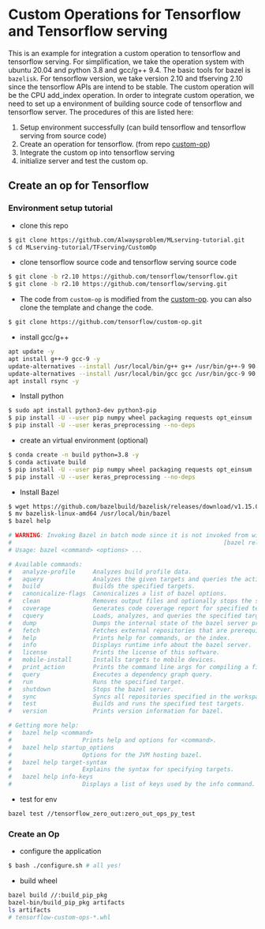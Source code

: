 # Custom Operations for Tensorflow and Tensorflow serving

This is an example for integration a custom operation to tensorflow and tensorflow serving. For simplification, we take the operation system with ubuntu 20.04 and python 3.8 and gcc/g++ 9.4. The basic tools for bazel is `bazelisk`. For tensorflow version, we take version 2.10 and tfserving 2.10 since the tensorflow APIs are intend to be stable. The custom operation will be the CPU add_index operation. In order to integrate custom operation, we need to set up a environment of building source code of tensorflow and tensorflow server. The procedures of this are listed here:

1. Setup environment successfully (can build tensorflow and tensorflow serving from source code)
2. Create an operation for tensorflow. (from repo [custom-op](https://github.com/tensorflow/custom-op))
3. Integrate the custom op into tensorflow serving
4. initialize server and test the custom op.

## Create an op for Tensorflow

### Environment setup tutorial

- clone this repo

```bash
$ git clone https://github.com/Alwaysproblem/MLserving-tutorial.git
$ cd MLserving-tutorial/TFserving/CustomOp
```

- clone tensorflow source code and tensorflow serving source code

```bash
$ git clone -b r2.10 https://github.com/tensorflow/tensorflow.git
$ git clone -b r2.10 https://github.com/tensorflow/serving.git
```

- The code from `custom-op` is modified from the [custom-op](https://github.com/tensorflow/custom-op). you can also clone the template and change the code.

```bash
$ git clone https://github.com/tensorflow/custom-op.git
```

- install gcc/g++

```bash
apt update -y
apt install g++-9 gcc-9 -y
update-alternatives --install /usr/local/bin/g++ g++ /usr/bin/g++-9 90
update-alternatives --install /usr/local/bin/gcc gcc /usr/bin/gcc-9 90
apt install rsync -y
```

- Install python

```bash
$ sudo apt install python3-dev python3-pip
$ pip install -U --user pip numpy wheel packaging requests opt_einsum
$ pip install -U --user keras_preprocessing --no-deps
```

- create an virtual environment (optional)

```bash
$ conda create -n build python=3.8 -y
$ conda activate build
$ pip install -U --user pip numpy wheel packaging requests opt_einsum
$ pip install -U --user keras_preprocessing --no-deps
```

- Install Bazel

```bash
$ wget https://github.com/bazelbuild/bazelisk/releases/download/v1.15.0/bazelisk-linux-amd64
$ mv bazelisk-linux-amd64 /usr/local/bin/bazel
$ bazel help

# WARNING: Invoking Bazel in batch mode since it is not invoked from within a workspace (below a directory having a WORKSPACE file).
#                                                            [bazel release 5.3.2]
# Usage: bazel <command> <options> ...

# Available commands:
#   analyze-profile     Analyzes build profile data.
#   aquery              Analyzes the given targets and queries the action graph.
#   build               Builds the specified targets.
#   canonicalize-flags  Canonicalizes a list of bazel options.
#   clean               Removes output files and optionally stops the server.
#   coverage            Generates code coverage report for specified test targets.
#   cquery              Loads, analyzes, and queries the specified targets w/ configurations.
#   dump                Dumps the internal state of the bazel server process.
#   fetch               Fetches external repositories that are prerequisites to the targets.
#   help                Prints help for commands, or the index.
#   info                Displays runtime info about the bazel server.
#   license             Prints the license of this software.
#   mobile-install      Installs targets to mobile devices.
#   print_action        Prints the command line args for compiling a file.
#   query               Executes a dependency graph query.
#   run                 Runs the specified target.
#   shutdown            Stops the bazel server.
#   sync                Syncs all repositories specified in the workspace file
#   test                Builds and runs the specified test targets.
#   version             Prints version information for bazel.

# Getting more help:
#   bazel help <command>
#                    Prints help and options for <command>.
#   bazel help startup_options
#                    Options for the JVM hosting bazel.
#   bazel help target-syntax
#                    Explains the syntax for specifying targets.
#   bazel help info-keys
#                    Displays a list of keys used by the info command.
```

- test for env

```bash
bazel test //tensorflow_zero_out:zero_out_ops_py_test
```

### Create an Op

- configure the application

```bash
$ bash ./configure.sh # all yes!
```

- build wheel

```bash
bazel build //:build_pip_pkg
bazel-bin/build_pip_pkg artifacts
ls artifacts
# tensorflow-custom-ops-*.whl
```
